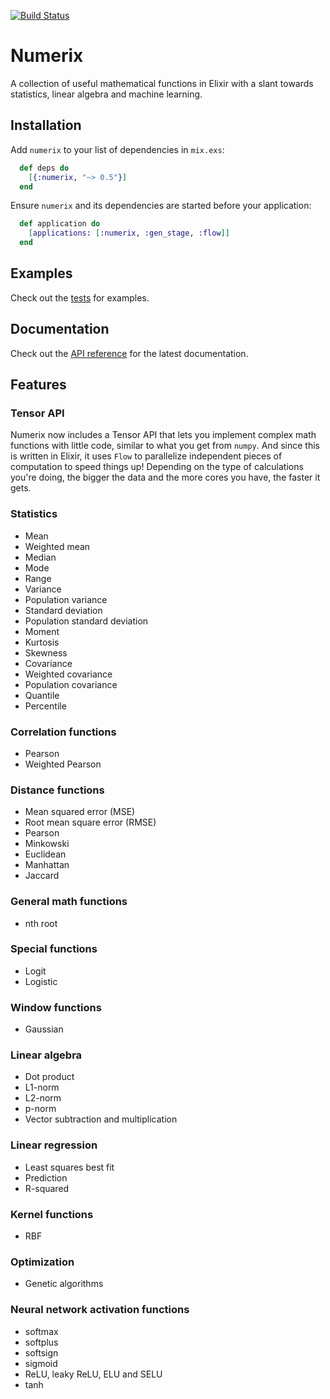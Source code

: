 [![Build Status](https://travis-ci.org/safwank/Numerix.svg?branch=master)](https://travis-ci.org/safwank/Numerix)

# Numerix

A collection of useful mathematical functions in Elixir with a slant towards statistics, linear algebra and machine learning.

## Installation

Add `numerix` to your list of dependencies in `mix.exs`:

```elixir
  def deps do
    [{:numerix, "~> 0.5"}]
  end
```

Ensure `numerix` and its dependencies are started before your application:

```elixir
  def application do
    [applications: [:numerix, :gen_stage, :flow]]
  end
```

## Examples

Check out the [tests](https://github.com/safwank/Numerix/tree/master/test) for examples.

## Documentation

Check out the [API reference](https://hexdocs.pm/numerix/api-reference.html) for the latest documentation.

## Features

### Tensor API

Numerix now includes a Tensor API that lets you implement complex math functions with little code, similar to what you get from `numpy`. And since this is written in Elixir, it uses `Flow` to parallelize independent pieces of computation to speed things up! Depending on the type of calculations you're doing, the bigger the data and the more cores you have, the faster it gets.

### Statistics

* Mean
* Weighted mean
* Median
* Mode
* Range
* Variance
* Population variance
* Standard deviation
* Population standard deviation
* Moment
* Kurtosis
* Skewness
* Covariance
* Weighted covariance
* Population covariance
* Quantile
* Percentile

### Correlation functions

* Pearson
* Weighted Pearson

### Distance functions

* Mean squared error (MSE)
* Root mean square error (RMSE)
* Pearson
* Minkowski
* Euclidean
* Manhattan
* Jaccard

### General math functions

* nth root

### Special functions

* Logit
* Logistic

### Window functions

* Gaussian

### Linear algebra

* Dot product
* L1-norm
* L2-norm
* p-norm
* Vector subtraction and multiplication

### Linear regression

* Least squares best fit
* Prediction
* R-squared

### Kernel functions

* RBF

### Optimization

* Genetic algorithms

### Neural network activation functions

* softmax
* softplus
* softsign
* sigmoid
* ReLU, leaky ReLU, ELU and SELU
* tanh